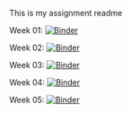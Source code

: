 This is my assignment readme

Week 01: [![Binder](https://mybinder.org/badge_logo.svg)](https://mybinder.org/v2/gh/Micniks/Python-Assignments/master?filepath=Week1%2FWeek01.ipynb)

Week 02: [![Binder](https://mybinder.org/badge_logo.svg)](https://mybinder.org/v2/gh/Micniks/Python-Assignments/master?filepath=Week2%2FWeek02.ipynb)

Week 03: [![Binder](https://mybinder.org/badge_logo.svg)](https://mybinder.org/v2/gh/Micniks/Python-Assignments/master?filepath=Week3%2FWeek03.ipynb)

Week 04: [![Binder](https://mybinder.org/badge_logo.svg)](https://mybinder.org/v2/gh/Micniks/Python-Assignments/master?filepath=Week4%2FWeek04.ipynb)

Week 05: [![Binder](https://mybinder.org/badge_logo.svg)](https://mybinder.org/v2/gh/Micniks/Python-Assignments/master?filepath=Week5%2FWeek05.ipynb)
